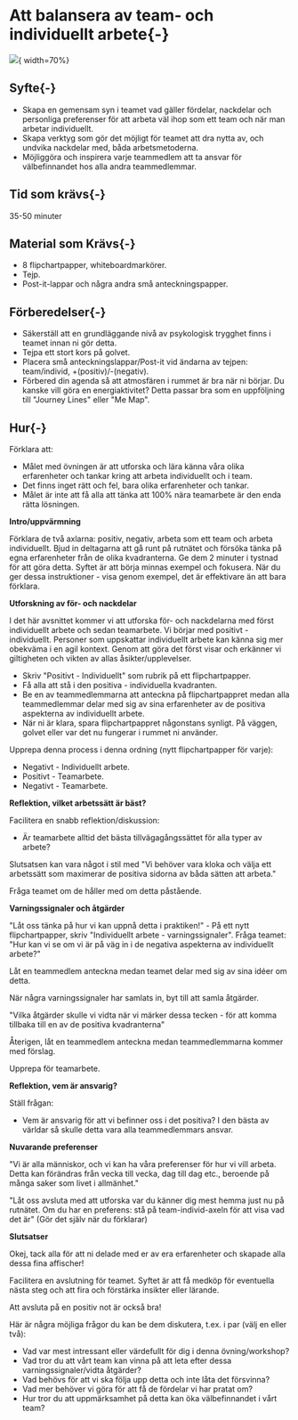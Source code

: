 # Att balansera av team- och individuellt arbete{-}
![](images/balance-team-individual.png){ width=70%}

## Syfte{-}
* Skapa en gemensam syn i teamet vad gäller fördelar, nackdelar och personliga preferenser för att arbeta väl ihop som ett team och när man arbetar individuellt.
* Skapa verktyg som gör det möjligt för teamet att dra nytta av, och undvika nackdelar med, båda arbetsmetoderna.
* Möjliggöra och inspirera varje teammedlem att ta ansvar för välbefinnandet hos alla andra teammedlemmar.

## Tid som krävs{-}
35-50 minuter

## Material som Krävs{-}
* 8 flipchartpapper, whiteboardmarkörer.
* Tejp.
* Post-it-lappar och några andra små anteckningspapper.

## Förberedelser{-}
* Säkerställ att en grundläggande nivå av psykologisk trygghet finns i teamet innan ni gör detta.
* Tejpa ett stort kors på golvet.
* Placera små anteckningslappar/Post-it vid ändarna av tejpen: team/individ, +(positiv)/-(negativ).
* Förbered din agenda så att atmosfären i rummet är bra när ni börjar. Du kanske vill göra en energiaktivitet? Detta passar bra som en uppföljning till "Journey Lines" eller "Me Map".

## Hur{-}
Förklara att:

* Målet med övningen är att utforska och lära känna våra olika erfarenheter och tankar kring att arbeta individuellt och i team.
* Det finns inget rätt och fel, bara olika erfarenheter och tankar.
* Målet är inte att få alla att tänka att 100% nära teamarbete är den enda rätta lösningen.

**Intro/uppvärmning**

Förklara de två axlarna: positiv, negativ, arbeta som ett team och arbeta individuellt.
Bjud in deltagarna att gå runt på rutnätet och försöka tänka på egna erfarenheter från de olika kvadranterna. Ge dem 2 minuter i tystnad för att göra detta. Syftet är att börja minnas exempel och fokusera. När du ger dessa instruktioner - visa genom exempel, det är effektivare än att bara förklara.

**Utforskning av för- och nackdelar**

I det här avsnittet kommer vi att utforska för- och nackdelarna med först individuellt arbete och sedan teamarbete. Vi börjar med positivt - individuellt. Personer som uppskattar individuellt arbete kan känna sig mer obekväma i en agil kontext. Genom att göra det först visar och erkänner vi giltigheten och vikten av allas åsikter/upplevelser.

* Skriv "Positivt - Individuellt" som rubrik på ett flipchartpapper.
* Få alla att stå i den positiva - individuella kvadranten.
* Be en av teammedlemmarna att anteckna på flipchartpappret medan alla teammedlemmar delar med sig av sina erfarenheter av de positiva aspekterna av individuellt arbete.
* När ni är klara, spara flipchartpappret någonstans synligt. På väggen, golvet eller var det nu fungerar i rummet ni använder.

Upprepa denna process i denna ordning (nytt flipchartpapper för varje):

* Negativt - Individuellt arbete.
* Positivt - Teamarbete.
* Negativt - Teamarbete.

**Reflektion, vilket arbetssätt är bäst?**

Facilitera en snabb reflektion/diskussion:

* Är teamarbete alltid det bästa tillvägagångssättet för alla typer av arbete?

Slutsatsen kan vara något i stil med "Vi behöver vara kloka och välja ett arbetssätt som maximerar de positiva sidorna av båda sätten att arbeta."

Fråga teamet om de håller med om detta påstående.

**Varningssignaler och åtgärder**

"Låt oss tänka på hur vi kan uppnå detta i praktiken!" - På ett nytt flipchartpapper, skriv "Individuellt arbete - varningssignaler". Fråga teamet: "Hur kan vi se om vi är på väg in i de negativa aspekterna av individuellt arbete?"

Låt en teammedlem anteckna medan teamet delar med sig av sina idéer om detta.

När några varningssignaler har samlats in, byt till att samla åtgärder.

"Vilka åtgärder skulle vi vidta när vi märker dessa tecken - för att komma tillbaka till en av de positiva kvadranterna"

Återigen, låt en teammedlem anteckna medan teammedlemmarna kommer med förslag.

Upprepa för teamarbete.

**Reflektion, vem är ansvarig?**

Ställ frågan:

* Vem är ansvarig för att vi befinner oss i det positiva?
I den bästa av världar så skulle detta vara alla teammedlemmars ansvar.

**Nuvarande preferenser**

"Vi är alla människor, och vi kan ha våra preferenser för hur vi vill arbeta. Detta kan förändras från vecka till vecka, dag till dag etc., beroende på många saker som livet i allmänhet."

"Låt oss avsluta med att utforska var du känner dig mest hemma just nu på rutnätet. Om du har en preferens: stå på team-individ-axeln för att visa vad det är" (Gör det själv när du förklarar)

**Slutsatser**

Okej, tack alla för att ni delade med er av era erfarenheter och skapade alla dessa fina affischer!

Facilitera en avslutning för teamet. Syftet är att få medköp för eventuella nästa steg och att fira och förstärka insikter eller lärande.

Att avsluta på en positiv not är också bra!

Här är några möjliga frågor du kan be dem diskutera, t.ex. i par (välj en eller två):

* Vad var mest intressant eller värdefullt för dig i denna övning/workshop?
* Vad tror du att vårt team kan vinna på att leta efter dessa varningssignaler/vidta åtgärder?
* Vad behövs för att vi ska följa upp detta och inte låta det försvinna?
* Vad mer behöver vi göra för att få de fördelar vi har pratat om?
* Hur tror du att uppmärksamhet på detta kan öka välbefinnandet i vårt team?
